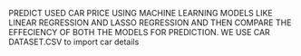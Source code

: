 PREDICT USED CAR PRICE USING MACHINE LEARNING MODELS LIKE LINEAR REGRESSION AND LASSO REGRESSION AND THEN COMPARE THE EFFECIENCY OF BOTH THE MODELS FOR PREDICTION. WE USE CAR DATASET.CSV  to import car details
